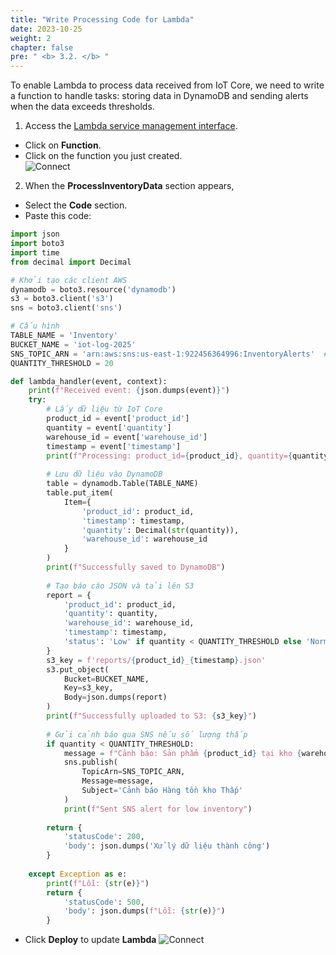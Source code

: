 ```yaml
---
title: "Write Processing Code for Lambda"  
date: 2023-10-25  
weight: 2  
chapter: false  
pre: " <b> 3.2. </b> "  
---  
```

To enable Lambda to process data received from IoT Core, we need to write a function to handle tasks: storing data in DynamoDB and sending alerts when the data exceeds thresholds.  

1. Access the [Lambda service management interface](https://console.aws.amazon.com/lambda/home).  
 + Click on **Function**.  
 + Click on the function you just created.  
![Connect](/images/3.connect/createlambda4.jpg)  

2. When the **ProcessInventoryData** section appears,  
 + Select the **Code** section.  
 + Paste this code:  
```python
import json
import boto3
import time
from decimal import Decimal

# Khởi tạo các client AWS
dynamodb = boto3.resource('dynamodb')
s3 = boto3.client('s3')
sns = boto3.client('sns')

# Cấu hình
TABLE_NAME = 'Inventory'
BUCKET_NAME = 'iot-log-2025'
SNS_TOPIC_ARN = 'arn:aws:sns:us-east-1:922456364996:InventoryAlerts'  # Thay bằng ARN của SNS Topic
QUANTITY_THRESHOLD = 20

def lambda_handler(event, context):
    print(f"Received event: {json.dumps(event)}")
    try:
        # Lấy dữ liệu từ IoT Core
        product_id = event['product_id']
        quantity = event['quantity']
        warehouse_id = event['warehouse_id']
        timestamp = event['timestamp']
        print(f"Processing: product_id={product_id}, quantity={quantity}")
        
        # Lưu dữ liệu vào DynamoDB
        table = dynamodb.Table(TABLE_NAME)
        table.put_item(
            Item={
                'product_id': product_id,
                'timestamp': timestamp,
                'quantity': Decimal(str(quantity)),
                'warehouse_id': warehouse_id
            }
        )
        print(f"Successfully saved to DynamoDB")
        
        # Tạo báo cáo JSON và tải lên S3
        report = {
            'product_id': product_id,
            'quantity': quantity,
            'warehouse_id': warehouse_id,
            'timestamp': timestamp,
            'status': 'Low' if quantity < QUANTITY_THRESHOLD else 'Normal'
        }
        s3_key = f'reports/{product_id}_{timestamp}.json'
        s3.put_object(
            Bucket=BUCKET_NAME,
            Key=s3_key,
            Body=json.dumps(report)
        )
        print(f"Successfully uploaded to S3: {s3_key}")
        
        # Gửi cảnh báo qua SNS nếu số lượng thấp
        if quantity < QUANTITY_THRESHOLD:
            message = f"Cảnh báo: Sản phẩm {product_id} tại kho {warehouse_id} có số lượng thấp ({quantity}) vào thời điểm {timestamp}."
            sns.publish(
                TopicArn=SNS_TOPIC_ARN,
                Message=message,
                Subject='Cảnh báo Hàng tồn kho Thấp'
            )
            print(f"Sent SNS alert for low inventory")
        
        return {
            'statusCode': 200,
            'body': json.dumps('Xử lý dữ liệu thành công')
        }
    
    except Exception as e:
        print(f"Lỗi: {str(e)}")
        return {
            'statusCode': 500,
            'body': json.dumps(f"Lỗi: {str(e)}")
        }
```
+ Click **Deploy** to update **Lambda**
![Connect](/images/3.connect/createlambda3.jpg)